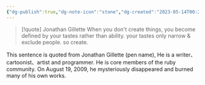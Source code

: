 ```yaml
---
{"dg-publish":true,"dg-note-icon":"stone","dg-created":"2023-05-14T00:25:00+08:00","dg-updated":"2023-05-14T00:25:00+08:00","tags":["create","tastes"],"dg-path":"Quote/So Create.md","permalink":"/Quote/So Create/","dgPassFrontmatter":true,"noteIcon":"stone","created":"2023-05-14T00:25:00+08:00","updated":"2023-05-14T00:25:00+08:00"}
---
```



> [!quote] Jonathan Gillette
> When you don't create things, you become defined by your tastes rather than ability. your tastes only narrow & exclude people. so create.

This sentence is quoted from Jonathan Gillette (pen name), He is a writer、cartoonist、artist and programmer. He is core members of the ruby community. On August 19, 2009, he mysteriously disappeared and burned many of his own works. 

